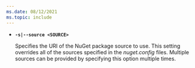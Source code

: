 ```yaml
---
ms.date: 08/12/2021
ms.topic: include
---
```

- **`-s|--source <SOURCE>`**

  Specifies the URI of the NuGet package source to use. This setting overrides all of the sources specified in the *nuget.config* files. Multiple sources can be provided by specifying this option multiple times.
